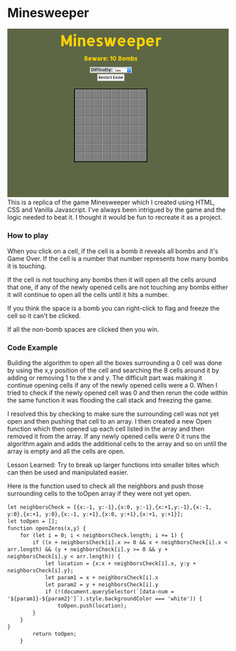 # Minesweeper

![](Screenshot.png)
<br>This is a replica of the game Minesweeper which I created using HTML, CSS and Vanilla Javascript. I've always been intrigued by the game and the logic needed to beat it. I thought it would be fun to recreate it as a project.

### How to play

When you click on a cell, if the cell is a bomb it reveals all bombs and it's Game Over. If the cell is a number that number represents how many bombs it is touching.

If the cell is not touching any bombs then it will open all the cells around that one, if any of the newly opened cells are not touching any bombs either it will continue to open all the cells until it hits a number.

If you think the space is a bomb you can right-click to flag and freeze the cell so it can't be clicked. 

If all the non-bomb spaces are clicked then you win.

### Code Example

Building the algorithm to open all the boxes surrounding a 0 cell was done by using the x,y position of the cell and searching the 8 cells around it by adding or removing 1 to the x and y. The difficult part was making it continue opening cells if any of the newly opened cells were a 0. When I tried to check if the newly opened cell was 0 and then rerun the code within the same function it was flooding the call stack and freezing the game. 

I resolved this by checking to make sure the surrounding cell was not yet open and then pushing that cell to an array. I then created a new Open function which then opened up each cell listed in the array and then removed it from the array. If any newly opened cells were 0 it runs the algorithm again and adds the additional cells to the array and so on until the array is empty and all the cells are open.

Lesson Learned: Try to break up larger functions into smaller bites which can then be used and manipulated easier.

Here is the function used to check all the neighbors and push those surrounding cells to the toOpen array if they were not yet open.

```
let neighborsCheck = [{x:-1, y:-1},{x:0, y:-1},{x:+1,y:-1},{x:-1, y:0},{x:+1, y:0},{x:-1, y:+1},{x:0, y:+1},{x:+1, y:+1}];
let toOpen = [];
function openZeros(x,y) {
    for (let i = 0; i < neighborsCheck.length; i += 1) {
        if ((x + neighborsCheck[i].x >= 0 && x + neighborsCheck[i].x < arr.length) && (y + neighborsCheck[i].y >= 0 && y + neighborsCheck[i].y < arr.length)) {
            let location = {x:x + neighborsCheck[i].x, y:y + neighborsCheck[i].y};
            let param1 = x + neighborsCheck[i].x
            let param2 = y + neighborsCheck[i].y
            if (!(document.querySelector(`[data-num = '${param1}-${param2}']`).style.backgroundColor === 'white')) {
                toOpen.push(location);
        }
    }
}
        return toOpen;
    }
    
```
